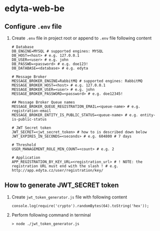 # edyta-web-be

## Configure `.env` file
1. Create `.env` file in project root or append to `.env` file following content

	```
    # Database
	DB_ENGINE=MYSQL # supported engines: MYSQL
    DB_HOST=<host> # e.g. 127.0.0.1
	DB_USER=<user> # e.g. john
	DB_PASSWD=<password> # e.g. doe123!
    DB_DATABASE=<database> # e.g. edyta

    # Message Broker
    MESSAGE_BROKER_ENGINE=RabbitMQ # supported engines: RabbitMQ
    MESSAGE_BROKER_HOST=<host> # e.g. 127.0.0.1
    MESSAGE_BROKER_USER=<user> # e.g. john
    MESSAGE_BROKER_PASSWORD=<password> # e.g. doe12345!

    ## Message Broker Queue names
    MESSAGE_BROKER_QUEUE_REGISTRATION_EMAIL=<queue-name> # e.g. registration-email
    MESSAGE_BROKER_ENTITY_IS_PUBLIC_STATUS=<queue-name> # e.g. entity-is-public-status

    # JWT Secret token
    JWT_SECRET=<jwt_secret_token> # how to is described down below
    JWT_EXPIRES_IN_SECONDS=<seconds> # e.g. 604800 # 7 days

    # Threshold
    USER_MANAGEMENT_ROLE_MIN_COUNT=<count> # e.g. 2

    # Application
    APP_REGISTRATION_BY_KEY_URL=<registration_url> # ! NOTE: the registration URL must end with the slash ! # e.g. http://app.edyta.cz/user/registration/key/ 
	```

## How to generate JWT_SECRET token

1. Create `jwt_token_generator.js` file with following content

    ```
    console.log(require('crypto').randomBytes(64).toString('hex'));
    ```

2. Perform following command in terminal

    `> node ./jwt_token_generator.js`